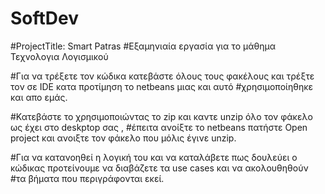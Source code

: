 # SoftDev
#ProjectTitle: Smart Patras
#Εξαμηνιαία εργασία για το μάθημα Τεχνολογια Λογισμικού



#Για να τρέξετε τον κώδικα κατεβάστε όλους τους φακέλους και τρέξτε τον σε IDE κατα προτίμηση το netbeans μιας και αυτό 
#χρησιμοποίηθηκε και απο εμάς.

#Κατεβάστε το χρησιμοποιώντας το zip και καντε unzip όλο τον φάκελο ως έχει στο deskptop σας , 
#έπειτα ανοίξτε το netbeans πατήστε Open project  και ανοιξτε τον φάκελο που μόλις έγινε unzip.


#Για να κατανοηθεί η λογική του και να καταλάβετε πως δουλεύει ο κώδικας προτείνουμε να διαβάζετε τα use cases και να ακολουθηθούν
#τα βήματα που περιγράφονται εκεί.
